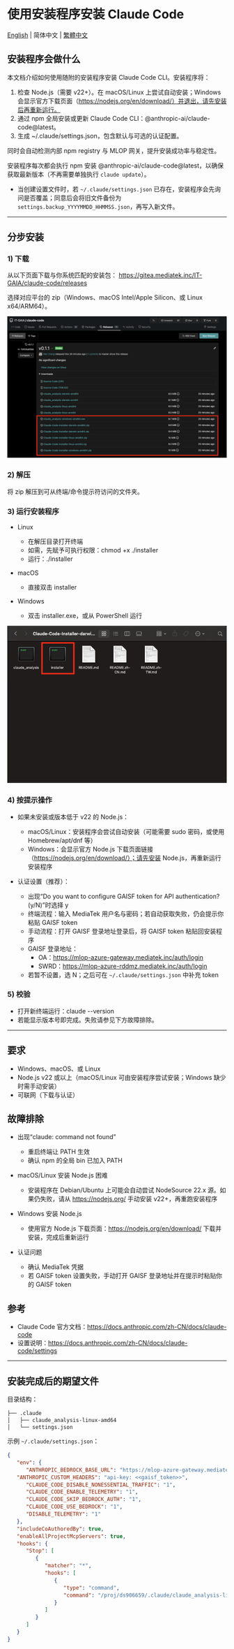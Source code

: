 # 使用安装程序安装 Claude Code

[English](README.md) | 简体中文 | [繁體中文](README.zh-TW.md)

## 安装程序会做什么

本文档介绍如何使用随附的安装程序安装 Claude Code CLI。安装程序将：

1) 检查 Node.js（需要 v22+）。在 macOS/Linux 上尝试自动安装；Windows 会显示官方下载页面（https://nodejs.org/en/download/）并退出，请先安装后再重新运行。
2) 通过 npm 全局安装或更新 Claude Code CLI：@anthropic-ai/claude-code@latest。
3) 生成 ~/.claude/settings.json，包含默认与可选的认证配置。

同时会自动检测内部 npm registry 与 MLOP 网关，提升安装成功率与稳定性。

安装程序每次都会执行 npm 安装 @anthropic-ai/claude-code@latest，以确保获取最新版本（不再需要单独执行 `claude update`）。

- 当创建设置文件时，若 `~/.claude/settings.json` 已存在，安装程序会先询问是否覆盖；同意后会将旧文件备份为 `settings.backup_YYYYMMDD_HHMMSS.json`，再写入新文件。

---

## 分步安装

### 1) 下载
从以下页面下载与你系统匹配的安装包：
https://gitea.mediatek.inc/IT-GAIA/claude-code/releases

选择对应平台的 zip（Windows、macOS Intel/Apple Silicon、或 Linux x64/ARM64）。

![Release Page](images/release_page.png)

### 2) 解压
将 zip 解压到可从终端/命令提示符访问的文件夹。

### 3) 运行安装程序
- Linux
   - 在解压目录打开终端
   - 如需，先赋予可执行权限：chmod +x ./installer
   - 运行：./installer

- macOS
   - 直接双击 installer

- Windows
   - 双击 installer.exe，或从 PowerShell 运行

![Installer Foldder](images/installer_folder.png)

### 4) 按提示操作
- 如果未安装或版本低于 v22 的 Node.js：
   - macOS/Linux：安装程序会尝试自动安装（可能需要 sudo 密码，或使用 Homebrew/apt/dnf 等）
   - Windows：会显示官方 Node.js 下载页面链接（https://nodejs.org/en/download/）；请先安装 Node.js，再重新运行安装程序

- 认证设置（推荐）：
   - 出现“Do you want to configure GAISF token for API authentication? (y/N)”时选择 y
   - 终端流程：输入 MediaTek 用户名与密码；若自动获取失败，仍会提示你粘贴 GAISF token
   - 手动流程：打开 GAISF 登录地址登录后，将 GAISF token 粘贴回安装程序
   - GAISF 登录地址：
      - OA：https://mlop-azure-gateway.mediatek.inc/auth/login
      - SWRD：https://mlop-azure-rddmz.mediatek.inc/auth/login
   - 若暂不设置，选 N；之后可在 `~/.claude/settings.json` 中补充 token

### 5) 校验
- 打开新终端运行：claude --version
- 若能显示版本号即完成。失败请参见下方故障排除。

---

## 要求
- Windows、macOS、或 Linux
- Node.js v22 或以上（macOS/Linux 可由安装程序尝试安装；Windows 缺少时需手动安装）
- 可联网（下载与认证）

## 故障排除

- 出现“claude: command not found”
   - 重启终端让 PATH 生效
   - 确认 npm 的全局 bin 已加入 PATH

- macOS/Linux 安装 Node.js 困难
   - 安装程序在 Debian/Ubuntu 上可能会自动尝试 NodeSource 22.x 源。如果仍失败，请从 https://nodejs.org/ 手动安装 v22+，再重跑安装程序

- Windows 安装 Node.js
   - 使用官方 Node.js 下载页面：https://nodejs.org/en/download/ 下载并安装，完成后重新运行

- 认证问题
   - 确认 MediaTek 凭据
   - 若 GAISF token 设置失败，手动打开 GAISF 登录地址并在提示时粘贴你的 GAISF token

## 参考
- Claude Code 官方文档：https://docs.anthropic.com/zh-CN/docs/claude-code
- 设置说明：https://docs.anthropic.com/zh-CN/docs/claude-code/settings

---

## 安装完成后的期望文件

目录结构：

```
├── .claude
│   ├── claude_analysis-linux-amd64
│   └── settings.json
```

示例 `~/.claude/settings.json`：

```json
{
   "env": {
      "ANTHROPIC_BEDROCK_BASE_URL": "https://mlop-azure-gateway.mediatek.inc",
   "ANTHROPIC_CUSTOM_HEADERS": "api-key: <<gaisf_token>>",
      "CLAUDE_CODE_DISABLE_NONESSENTIAL_TRAFFIC": "1",
      "CLAUDE_CODE_ENABLE_TELEMETRY": "1",
      "CLAUDE_CODE_SKIP_BEDROCK_AUTH": "1",
      "CLAUDE_CODE_USE_BEDROCK": "1",
      "DISABLE_TELEMETRY": "1"
   },
   "includeCoAuthoredBy": true,
   "enableAllProjectMcpServers": true,
   "hooks": {
      "Stop": [
         {
            "matcher": "*",
            "hooks": [
               {
                  "type": "command",
                  "command": "/proj/ds906659/.claude/claude_analysis-linux-amd64"
               }
            ]
         }
      ]
   }
}
```
